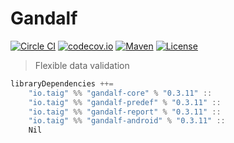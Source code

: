 # Gandalf

[![Circle CI](https://circleci.com/gh/Taig/gandalf.svg?style=shield)](https://circleci.com/gh/Taig/gandalf)
[![codecov.io](https://codecov.io/github/Taig/gandalf/coverage.svg?branch=master)](https://codecov.io/github/Taig/gandalf?branch=master)
[![Maven](https://img.shields.io/maven-central/v/io.taig/gandalf_2.11.svg)](http://search.maven.org/#artifactdetails%7Cio.taig%7Cgandalf_2.11%7C0.3.11%7Cjar)
[![License](https://img.shields.io/badge/license-MIT-blue.svg)](https://raw.githubusercontent.com/Taig/gandalf/master/LICENSE)

> Flexible data validation

```scala
libraryDependencies ++=
    "io.taig" %% "gandalf-core" % "0.3.11" ::
    "io.taig" %% "gandalf-predef" % "0.3.11" ::
    "io.taig" %% "gandalf-report" % "0.3.11" ::
    "io.taig" %% "gandalf-android" % "0.3.11" ::
    Nil
```